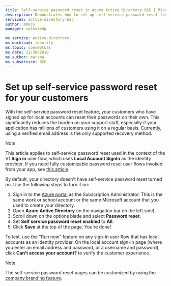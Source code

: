 ```yaml
---
title: Self-service password reset in Azure Active Directory B2C | Microsoft Docs
description: Demonstrates how to set up self-service password reset for your customers in Azure Active Directory B2C
services: active-directory-b2c
author: mmacy
manager: celestedg

ms.service: active-directory
ms.workload: identity
ms.topic: conceptual
ms.date: 11/30/2018
ms.author: marsma
ms.subservice: B2C
---
```


# Set up self-service password reset for your customers

With the self-service password reset feature, your customers who have signed up for local accounts can reset their passwords on their own. This significantly reduces the burden on your support staff, especially if your application has millions of customers using it on a regular basis. Currently, using a verified email address is the only supported recovery method.

> [!NOTE]
> This article applies to self-service password reset used in the context of the V1 **Sign in** user flow, which uses **Local Account SignIn** as the identity provider. If you need fully customizable password reset user flows invoked from your app, see [this article](user-flow-overview.md).
> 
> 

By default, your directory doesn't have self-service password reset turned on. Use the following steps to turn it on:

1. Sign in to the [Azure portal](https://portal.azure.com/) as the Subscription Administrator. This is the same work or school account or the same Microsoft account that you used to create your directory.
2. Open **Azure Active Directory** (in the navigation bar on the left side).
3. Scroll down on the options blade and select **Password reset**.
4. Set **Self service password reset enabled**  to **All**. 
5. Click **Save** at the top of the page. You're done!

To test, use the "Run now" feature on any sign-in user flow that has local accounts as an identity provider. On the local account sign-in page (where you enter an email address and password, or a username and password), click **Can't access your account?** to verify the customer experience.

> [!NOTE]
> The self-service password reset pages can be customized by using the [company branding feature](../active-directory/fundamentals/customize-branding.md).
> 
> 

